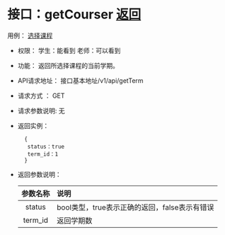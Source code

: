 # 接口：getCourser  [返回](../README.md)
用例： [选择课程](../用例/选择课程.md)

- 权限：
    学生：能看到
    老师：可以看到

- 功能：
    返回所选择课程的当前学期。

- API请求地址：
   接口基本地址/v1/api/getTerm

- 请求方式 ：
    GET

- 请求参数说明:
    无

- 返回实例：

        {
         status：true
         term_id：1
        }

- 返回参数说明：

  |参数名称|说明|
  |:---------:|:--------------------------------------------------------|
  |status|bool类型，true表示正确的返回，false表示有错误|
  |term_id|返回学期数|

